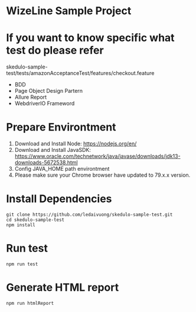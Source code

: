 # WizeLine Sample Project

# If you want to know specific what test do please refer
skedulo-sample-test/tests/amazonAcceptanceTest/features/checkout.feature
- BDD
- Page Object Design Partern
- Allure Report
- WebdriverIO Frameword

# Prepare Environtment
1. Download and Install Node: https://nodejs.org/en/
2. Download and Install JavaSDK: https://www.oracle.com/technetwork/java/javase/downloads/jdk13-downloads-5672538.html
3. Config JAVA_HOME path environtment
4. Please make sure your Chrome browser have updated to 79.x.x version. 

# Install Dependencies
```
git clone https://github.com/ledaivuong/skedulo-sample-test.git
cd skedulo-sample-test
npm install
```

# Run test
```
npm run test
```

# Generate HTML report
```
npm run htmlReport
```

